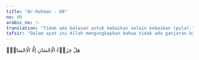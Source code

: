 ```yaml
---
title: "Ar-Rahman - 60"
no: 60
arabic_no: ٦٠
translation: "Tidak ada balasan untuk kebaikan selain kebaikan (pula)."
tafsir: "Dalam ayat ini Allah mengungkapkan bahwa tidak ada ganjaran bagi perbuatan yang baik kecuali kebaikan pula. Dalam ayat lain yang sama maksudnya Allah berfirman: \n\nBagi orang-orang yang berbuat baik, ada pahala yang terbaik (surga) dan tambahannya (kenikmatan melihat Allah). Dan wajah mereka tidak ditutupi debu hitam dan tidak (pula) dalam kehinaan. Mereka itulah penghuni surga, merek a kekal di dalamnya. (Yunus/10: 26) \n\nSehubungan dengan ayat 60 ini Ibnu Abi hatim\n\nDari Anas bin Malik bahwa Rasulullah membaca ayat (yang artinya), \"Tidak ada balasan kebaikan selain kebaikan,\" kemudian beliau bertanya, \"Apakah yang kalian ketahui dari firman Tuhan tersebut?\" Mereka menjawab, \"Allah dan Rasul-Nya lebih mengetahui.\" Nabi menjawab, \"Allah berfirman, 'Tidak ada balasan kebaikan bagi mereka yang Kuberi nikmat dengan mengesakan (Aku) kecuali surga.\" (Riwayat Ibnu Abi hatim, Ibnu Mardawaih, dan al-Baihaqi)"
---
```


هَلْ جَزَاۤءُ الْاِحْسَانِ اِلَّا الْاِحْسَانُۚ 
